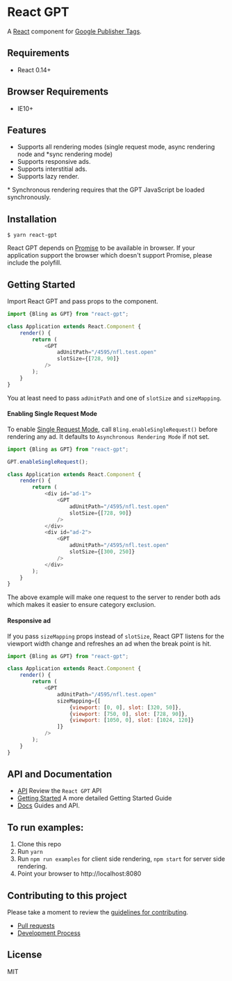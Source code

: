 # React GPT

A [React](https://github.com/facebook/react) component for [Google Publisher Tags](https://developers.google.com/doubleclick-gpt/?hl=en).

## Requirements

 * React 0.14+

## Browser Requirements

 * IE10+

## Features

 * Supports all rendering modes (single request mode, async rendering node and *sync rendering mode)
 * Supports responsive ads.
 * Supports interstitial ads.
 * Supports lazy render.

\* Synchronous rendering requires that the GPT JavaScript be loaded synchronously.

## Installation

```
$ yarn react-gpt
```

React GPT depends on [Promise](https://promisesaplus.com/) to be available in browser. If your application support the browser which doesn't support Promise, please include the polyfill.

## Getting Started

Import React GPT and pass props to the component.

```js
import {Bling as GPT} from "react-gpt";

class Application extends React.Component {
    render() {
        return (
            <GPT
                adUnitPath="/4595/nfl.test.open"
                slotSize={[728, 90]}
            />
        );
    }
}
```

You at least need to pass `adUnitPath` and one of `slotSize` and `sizeMapping`.

#### Enabling Single Request Mode

To enable [Single Request Mode](https://support.google.com/dfp_sb/answer/181071?hl=en), call `Bling.enableSingleRequest()` before rendering any ad.
It defaults to `Asynchronous Rendering Mode` if not set.

```js
import {Bling as GPT} from "react-gpt";

GPT.enableSingleRequest();

class Application extends React.Component {
    render() {
        return (
            <div id="ad-1">
                <GPT
                    adUnitPath="/4595/nfl.test.open"
                    slotSize={[728, 90]}
                />
            </div>
            <div id="ad-2">
                <GPT
                    adUnitPath="/4595/nfl.test.open"
                    slotSize={[300, 250]}
                />
            </div>
        );
    }
}
```

The above example will make one request to the server to render both ads which makes it easier to ensure category exclusion.

#### Responsive ad

If you pass `sizeMapping` props instead of `slotSize`, React GPT listens for the viewport width change and refreshes an ad when the break point is hit.

```js
import {Bling as GPT} from "react-gpt";

class Application extends React.Component {
    render() {
        return (
            <GPT
                adUnitPath="/4595/nfl.test.open"
                sizeMapping={[
                    {viewport: [0, 0], slot: [320, 50]},
                    {viewport: [750, 0], slot: [728, 90]},
                    {viewport: [1050, 0], slot: [1024, 120]}
                ]}
            />
        );
    }
}
```

## API and Documentation

* [API](/docs/api/) Review the `React GPT` API
* [Getting Started](/docs/GettingStarted.md) A more detailed Getting Started Guide
* [Docs](/docs/) Guides and API.

## To run examples:

1. Clone this repo
2. Run `yarn`
3. Run `npm run examples` for client side rendering, `npm start` for server side rendering.
4. Point your browser to http://localhost:8080

## Contributing to this project

Please take a moment to review the [guidelines for contributing](CONTRIBUTING.md).

* [Pull requests](CONTRIBUTING.md#pull-requests)
* [Development Process](CONTRIBUTING.md#development-process)

## License

MIT
